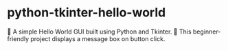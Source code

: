 # python-tkinter-hello-world
📌 A simple Hello World GUI built using Python and Tkinter. 🚀 This beginner-friendly project displays a message box on button click.
